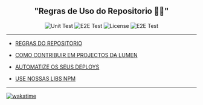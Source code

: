<h2 align="center">
   "Regras de Uso do Repositorio 👋🎯"
</h2>

<p align="center">
  <img alt="Unit Test" src="https://img.shields.io/static/v1?label=Languages&message=10&color=d92e2e&labelColor=4f4f4f">
  <img alt="E2E Test" src="https://img.shields.io/static/v1?label=LUMEN%20TC&message=V1&color=informational&labelColor=000000">
  <img alt="License" src="https://img.shields.io/badge/license-MIT-brightgreen">
   <img alt="E2E Test" src="https://img.shields.io/static/v1?label=NOVADEV%20GROUP&message=V1&color=8257E5&labelColor=000001">
</p>
 
 ---

- [REGRAS DO REPOSITORIO](D-RULES_REPO.md)

- [COMO CONTRIBUIR EM PROJECTOS DA LUMEN](A-github.md)

- [AUTOMATIZE OS SEUS DEPLOYS ](C-githubactions.md)

- [USE NOSSAS LIBS NPM ](A-github.md)

---

  [![wakatime](https://wakatime.com/badge/user/4401a60f-971f-4471-8224-4a7c69a48959/project/d7b236b2-a81c-451e-ac46-59dac6768f9c.svg)](https://wakatime.com/badge/user/4401a60f-971f-4471-8224-4a7c69a48959/project/d7b236b2-a81c-451e-ac46-59dac6768f9c)


